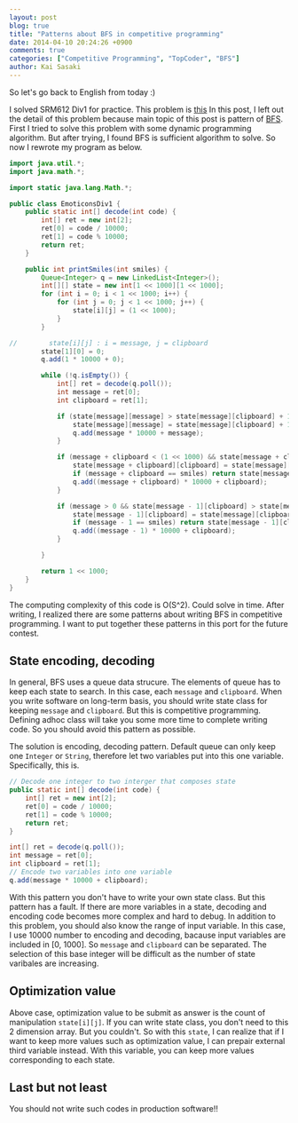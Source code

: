 ```yaml
---
layout: post
blog: true
title: "Patterns about BFS in competitive programming"
date: 2014-04-10 20:24:26 +0900
comments: true
categories: ["Competitive Programming", "TopCoder", "BFS"]
author: Kai Sasaki
---
```


So let's go back to English from today :)

I solved SRM612 Div1 for practice. This problem is [this](http://community.topcoder.com/stat?c=problem_statement&pm=10543)
In this post, I left out the detail of this problem because main topic of this post is pattern of [BFS](http://en.wikipedia.org/wiki/Breadth-first_search).
First I tried to solve this problem with some dynamic programming algorithm. But after trying, I found BFS is sufficient algorithm
to solve. So now I rewrote my program as below.

<!-- more -->

```java
import java.util.*;
import java.math.*;

import static java.lang.Math.*;

public class EmoticonsDiv1 {
    public static int[] decode(int code) {
        int[] ret = new int[2];
        ret[0] = code / 10000;
        ret[1] = code % 10000;
        return ret;
    }

    public int printSmiles(int smiles) {
        Queue<Integer> q = new LinkedList<Integer>();
        int[][] state = new int[1 << 1000][1 << 1000];
        for (int i = 0; i < 1 << 1000; i++) {
            for (int j = 0; j < 1 << 1000; j++) {
                state[i][j] = (1 << 1000);
            }
        }

//        state[i][j] : i = message, j = clipboard
        state[1][0] = 0;
        q.add(1 * 10000 + 0);

        while (!q.isEmpty()) {
            int[] ret = decode(q.poll());
            int message = ret[0];
            int clipboard = ret[1];

            if (state[message][message] > state[message][clipboard] + 1) {
                state[message][message] = state[message][clipboard] + 1;
                q.add(message * 10000 + message);
            }

            if (message + clipboard < (1 << 1000) && state[message + clipboard][clipboard] > state[message][clipboard] + 1) {
                state[message + clipboard][clipboard] = state[message][clipboard] + 1;
                if (message + clipboard == smiles) return state[message + clipboard][clipboard];
                q.add((message + clipboard) * 10000 + clipboard);
            }

            if (message > 0 && state[message - 1][clipboard] > state[message][clipboard] + 1) {
                state[message - 1][clipboard] = state[message][clipboard] + 1;
                if (message - 1 == smiles) return state[message - 1][clipboard];
                q.add((message - 1) * 10000 + clipboard);
            }

        }

        return 1 << 1000;
    }
}


```


The computing complexity of this code is O(S^2). Could solve in time. After writing, I realized there are some patterns about writing BFS
in competitive programming. I want to put together these patterns in this port for the future contest.

## State encoding, decoding

In general, BFS uses a queue data strucure. The elements of queue has to keep each state to search. In this case, each `message` and `clipboard`.
When you write software on long-term basis, you should write state class for keeping `message` and `clipboard`. But this is competitive programming.
Defining adhoc class will take you some more time to complete writing code. So you should avoid this pattern as possible.

The solution is encoding, decoding pattern. Default queue can only keep one `Integer` or `String`, therefore let two variables put into this one variable.
Specifically, this is.

```java
// Decode one integer to two interger that composes state
public static int[] decode(int code) {
    int[] ret = new int[2];
    ret[0] = code / 10000;
    ret[1] = code % 10000;
    return ret;
}

int[] ret = decode(q.poll());
int message = ret[0];
int clipboard = ret[1];
// Encode two variables into one variable
q.add(message * 10000 + clipboard);

```

With this pattern you don't have to write your own state class. But this pattern has a fault. If there are more variables in a state,
decoding and encoding code becomes more complex and hard to debug. In addition to this problem, you should also know the range of input variable.
In this case, I use 10000 number to encoding and decoding, bacause input variables are included in [0, 1000]. So `message` and `clipboard` can be
separated. The selection of this base integer will be difficult as the number of state varibales are increasing.

## Optimization value

Above case, optimization value to be submit as answer is the count of manipulation `state[i][j]`. If you can write state class, you don't need to
this 2 dimension array. But you couldn't. So with this `state`, I can realize that if I want to keep more values such as optimization value,
I can prepair external third variable instead. With this variable, you can keep more values corresponding to each state.

## Last but not least

You should not write such codes in production software!!

